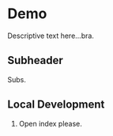 # Demo

Descriptive text here...bra.

## Subheader

Subs.

## Local Development

1. Open index please.